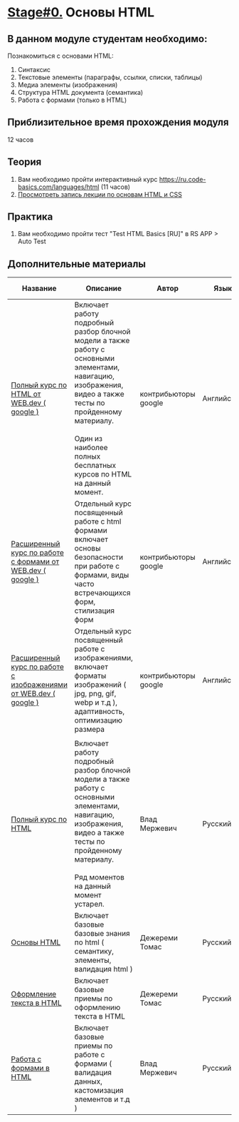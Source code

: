 # [Stage#0.](../../) Основы HTML

## В данном модуле студентам необходимо:

Познакомиться с основами HTML:

1. Cинтаксис
2. Текстовые элементы (параграфы, ссылки, списки, таблицы)
3. Медиа элементы (изображения)
4. Структура HTML документа (семантика)
5. Работа с формами (только в HTML)

## Приблизительное время прохождения модуля

12 часов

## Теория

1. Вам необходимо пройти интерактивный курс https://ru.code-basics.com/languages/html (11 часов)
2. [Просмотреть запись лекции по основам HTML и CSS](https://youtu.be/4Zj7tRlQJao?list=PLzLiprpVuH8df24MzZp-l5QMsJWJbi9qP)

## Практика

1. Вам необходимо пройти тест "Test HTML Basics [RU]" в RS APP > Auto Test

## Дополнительные материалы

| Название                                                                                          | Описание                                                                                                                                                                                                                                   | Автор                | Язык       | Продолжительность | Дата добавления |
| ------------------------------------------------------------------------------------------------- | ------------------------------------------------------------------------------------------------------------------------------------------------------------------------------------------------------------------------------------------ | -------------------- | ---------- | ----------------- | --------------- |
| [Полный курс по HTML от WEB.dev ( google )](https://web.dev/learn/html/)                          | Включает работу подробный разбор блочной модели а также работу с основными элементами, навигацию, изображения,<br>видео а также тесты по пройденному материалу.<br><br>Один из наиболее полных бесплатных курсов по HTML на данный момент. | контрибьюторы google | Английский | 16h               | 27.06.2023      |
| [Расширенный курс по работе с формами от WEB.dev ( google )](https://web.dev/learn/forms/)        | Отдельный курс посвященный работе с html формами <br>включает основы безопасности при работе с формами, виды часто встречающихся форм,<br>стилизация форм                                                                                  | контрибьюторы google | Английский | 6h                | 27.06.2023      |
| [Расширенный курс по работе с изображениями от WEB.dev ( google )](https://web.dev/learn/images/) | Отдельный курс посвященный работе с изображениями, включает <br>форматы изображений ( jpg, png, gif, webp и т.д ), адаптивность, оптимизацию размера                                                                                       | контрибьюторы google | Английский | 4h                | 27.06.2023      |
|                                                                                                   |                                                                                                                                                                                                                                            |                      |            |                   |                 |
| [Полный курс по HTML](https://webref.ru/course/html-tutorial)                                     | Включает работу подробный разбор блочной модели а также работу с основными элементами, навигацию, изображения,<br>видео а также тесты по пройденному материалу.<br><br>Ряд моментов на данный момент устарел.                              | Влад Мержевич        | Русский    | 4h                | 18.06.2021      |
| [Основы HTML](https://webref.ru/course/html-basics)                                               | Включает базовые базовые знания по html ( семантику, элементы, валидация html )                                                                                                                                                            | Дежереми Томас       | Русский    | 2h                | 18.06.2021      |
| [Оформление текста в HTML](https://webref.ru/course/html-content)                                 | Включает базовые приемы по оформлению текста в HTML                                                                                                                                                                                        | Дежереми Томас       | Русский    | 2h                | 18.06.2021      |
| [Работа с формами в HTML](https://webref.ru/course/html5-form)                                    | Включает базовые приемы по работе с формами ( валидация данных, кастомизация элементов и т.д )                                                                                                                                             | Влад Мержевич        | Русский    | 2h                | 18.06.2021      |

